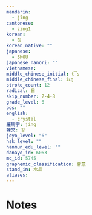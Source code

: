 ```yaml
---
mandarin:
  - jīng
cantonese:
  - zing1
korean:
  - 정
korean_native: ""
japanese:
  - SHOU
japanese_nanori: ""
vietnamese:
middle_chinese_initial: t͡s
middle_chinese_final: iᴇŋ
stroke_count: 12
radical: 日
skip_number: 2-4-8
grade_level: 6
pos: ""
english:
  - crystal
羅馬字: jing
韓文: 징
joyo_level: "6"
hsk_level: ""
hanmun_edu_level: ""
danayo_id: 6063
mc_id: 5745
graphemic_classification: 會意
stand_in: 水晶
aliases:
---
```


# Notes

